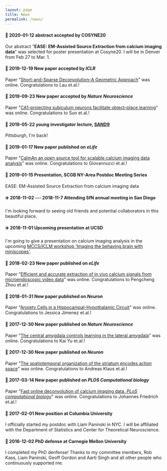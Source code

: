 ```yaml
---
layout: page
title: News
permalink: /news/
---
```

<!---
find emojis
https://www.webpagefx.com/tools/emoji-cheat-sheet/
-->
#### :orange_book:  2020-01-12 abstract accepted by **COSYNE20**
Our abstract "**EASE: EM-Assisted Source Extraction from calcium imaging data**" was selected for poster presentation at Cosyne20. I will be in Denver from Feb 27 to Mar. 1.  

#### :orange_book:  2019-12-19 New paper accepted by ***ICLR***
Paper "[Short-and-Sparse Deconvolution–A Geometric Approach](https://arxiv.org/abs/1908.10959)" was online. Congratulations to Lau et.al.! 

#### :orange_book:  2019-09-23 New paper accepted by ***Nature Neuroscience***
Paper "[CA1-projecting subiculum neurons facilitate object–place learning](https://www.nature.com/articles/s41593-019-0496-y
)" was online. Congratulations to Sun et.al.! 

#### :car: 2019-05-22 young investigator lecture, [SAND9](http://sand.stat.cmu.edu/)
Pittsburgh, I'm back!  
#### :orange_book:  2019-01-17 New paper published on ***eLife***
Paper "[CaImAn an open source tool for scalable calcium imaging data analysis](https://elifesciences.org/articles/38173)" was online. Congratulations to Giovannucci et.al.! 

#### :train: 2019-01-15 Presentation, SCGB NY-Area Postdoc Meeting Series 
EASE: EM-Assisted Source Extraction from calcium imaging data

#### :airplane: 2018-11-02 --- 2018-11-7 Attending SfN annual meeting in San Diego
I'm looking forward to seeing old friends and potential collaborators in this beautiful place. 
#### :airplane: 2018-11-01 Upcoming presentation at UCSD
I'm  going to give a presentation on calcium imaging analysis in the upcoming [MCCS/ICLM workshop 'Imaging the behaving brain with miniscopes'](http://www.silvalab.org/page/MiniscopeWorkshop.html). 

#### :orange_book:  2018-02-23 New paper published on ***eLife***
Paper "[Efficient and accurate extraction of in vivo calcium signals from microendoscopic video data](https://elifesciences.org/articles/28728)" was online. Congratulations to Pengcheng Zhou et.al.! 

#### :orange_book:  2018-01-31 New paper published on ***Neuron***
Paper "[Anxiety Cells in a Hippocampal-Hypothalamic Circuit](https://www.sciencedirect.com/science/article/pii/S0896627318300199)" was online. Congratulations to Jessica Jimenez et.al.! 

#### :orange_book:  2017-12-30 New paper published on ***Nature Neuroscience***
Paper "[The central amygdala controls learning in the lateral amygdala](https://www.nature.com/articles/s41593-017-0009-9)" was online. Congratulations to Kai Yu et.al.! 

#### :orange_book:  2017-12-30 New paper published on ***Neuron***
Paper "[The spatiotemporal organization of the striatum encodes action space](https://www.sciencedirect.com/science/article/pii/S0896627317307304)" was online. Congratulations to Andreas Klaus et.al.! 

#### :orange_book:  2017-03-14 New paper published on ***PLOS Computational biology***
Paper "[Fast online deconvolution of calcium imaging data. *PLoS computational biology*](http://journals.plos.org/ploscompbiol/article?rev=2&id=10.1371/journal.pcbi.1005423)" was online. Congratulations to Johannes Friedrich et.al.! 

#### :school:  2017-02-01 New position at Columbia University
I officially started my postdoc with Liam Paninski in NYC. I will be affiliated with the Department of Statistics and Center for Theoretical Neuroscience. 

#### :checkered_flag:  2016-12-02 PhD defense at Carnegie Mellon University 
I completed my PhD denfense! Thanks to my committee members, Rob Kass, Liam Paninski, Geoff Gordon and Aarti Singh and all other people who continuously supported me. 